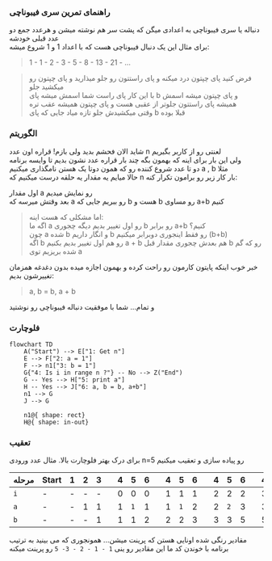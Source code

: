 ### راهنمای تمرین سری فیبوناچی

دنباله یا سری فیبوناچی به اعدادی میگن که پشت سر هم نوشته میشن و هرعدد جمع دو عدد قبلی خودشه  
برای مثال این یک دنبال فیبوناچی هست که با اعداد 1 و 1 شروع میشه:

> 1 - 1 - 2 - 3 - 5 - 8 - 13 - 21 - ...

> فرض کنید پای چپتون درد میکنه و پای راستتون رو جلو میذارید و پای چپتون رو میکشید جلو  
> با این کار پای راست شما اسمش میشه پای b و پای چپتون میشه اسمش  
> همیشه پای راستتون جلوتر از عقبی هست و پای چپتون همیشه عقب تره  
> وقتی میکشیدش جلو تازه میاد جایی که پای b قبلا بوده

### الگوریتم

شاید الان فحشم بدید ولی بازم! قراره اون عدد n لعنتی رو از کاربر بگیریم  
ولی این بار برای اینه که بهمون بگه چند بار قراره عدد نشون بدیم تا وایسه برنامه  
دو تا عدد شروع کننده رو که همون دوتا یک هستن نامگذاری میکنیم a , b مثلا  
حالا میایم یه مقدار یه حلقه درست میکنیم که n بار کار زیر رو برامون تکرار کنه:

اول مقدار a رو نمایش میدیم  
بعد وقتش میرسه که a رو ببریم جایی که b هست و b رو مساوی a+b کنیم

> اما مشکلی که هست اینه:  
> اگه ما a رو اول تغییر بدیم دیگه چجوری b رو برابر a+b کنیم؟  
> چون a شده b و انگار داریم b رو فقط اینجوری دوبرابر میکنیم (b+b)  
> اگه b رو هم اول تغییر بدیم بکنیم a + b هم بعدش چجوری مقدار قبل b رو که گم شده بریزیم توی a

خبر خوب اینکه پایتون کارمون رو راحت کرده و بهمون اجازه میده بدون دغدغه همزمان تغییرشون بدیم:

> a, b = b, a + b

و تمام... شما با موفقیت دنباله فیبوناچی رو نوشتید

### فلوچارت

```mermaid
flowchart TD
    A("Start") --> E["1: Get n"]
    E --> F["2: a = 1"]
    F --> n1["3: b = 1"]
    G{"4: Is i in range n ?"} -- No --> Z("End")
    G -- Yes --> H["5: print a"]
    H -- Yes --> J["6: a, b = b, a+b"]
    n1 --> G
    J --> G

    n1@{ shape: rect}
    H@{ shape: in-out}
```

### تعقیب

برای درک بهتر فلوچارت بالا. مثال عدد ورودی n=5 رو پیاده سازی و تعقیب میکنیم

| مرحله | Start | 1   | 2   | 3   |     | 4   | 5   | 6   |     | 4   | 5   | 6   |     | 4   | 5   | 6   |     | 4   | 5   | 6   |     | 4   | 5   | 6   |     | 4   | End |
| ----- | ----- | --- | --- | --- | --- | --- | --- | --- | --- | --- | --- | --- | --- | --- | --- | --- | --- | --- | --- | --- | --- | --- | --- | --- | --- | --- | --- |
| `i`   | -     | -   | -   | -   |     | 0   | 0   | 0   |     | 1   | 1   | 1   |     | 2   | 2   | 2   |     | 3   | 3   | 3   |     | 4   | 4   | 4   |     | 5   | -   |
| `a`   | -     | -   | 1   | 1   |     | 1   | `1` | 1   |     | 1   | `1` | 2   |     | 2   | `2` | 3   |     | 3   | `3` | 5   |     | 5   | `5` | 8   |     | 8   | 8   |
| `b`   | -     | -   | -   | 1   |     | 1   | 1   | 2   |     | 2   | 2   | 3   |     | 3   | 3   | 5   |     | 5   | 5   | 8   |     | 8   | 8   | 13  |     | 13  | 13  |

مقادیر رنگی شده اونایی هستن که پرینت میشن... همونجوری که می بینید به ترتیب برنامه با خوندن کد ما این مقادیر رو ینی `1 - 1 - 2 - 3- 5` رو پرینت میکنه
